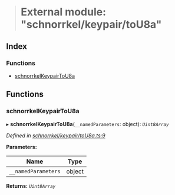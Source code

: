 > # External module: "schnorrkel/keypair/toU8a"

## Index

### Functions

* [schnorrkelKeypairToU8a](_schnorrkel_keypair_tou8a_.md#schnorrkelkeypairtou8a)

## Functions

###  schnorrkelKeypairToU8a

▸ **schnorrkelKeypairToU8a**(`__namedParameters`: object): *`Uint8Array`*

*Defined in [schnorrkel/keypair/toU8a.ts:9](https://github.com/polkadot-js/common/blob/b44d0c7/packages/util-crypto/src/schnorrkel/keypair/toU8a.ts#L9)*

**Parameters:**

Name | Type |
------ | ------ |
`__namedParameters` | object |

**Returns:** *`Uint8Array`*